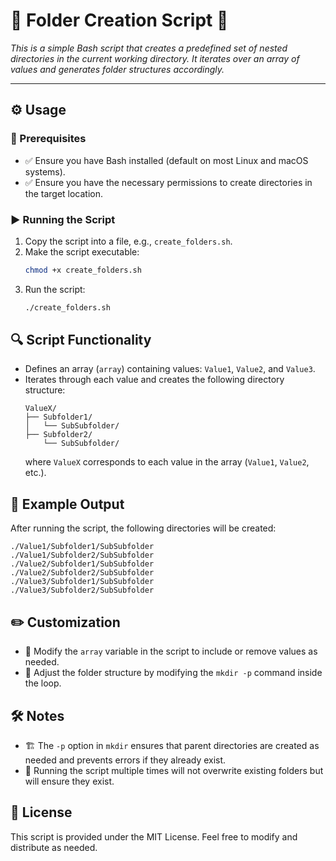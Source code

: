# 📂 Folder Creation Script 🚀

_This is a simple Bash script that creates a predefined set of nested directories in the current working directory. It iterates over an array of values and generates folder structures accordingly._

---

## ⚙️ Usage

### 📌 Prerequisites

- ✅ Ensure you have Bash installed (default on most Linux and macOS systems).
- ✅ Ensure you have the necessary permissions to create directories in the target location.

### ▶️ Running the Script

1. Copy the script into a file, e.g., `create_folders.sh`.
2. Make the script executable:
   ```bash
   chmod +x create_folders.sh
   ```
3. Run the script:
   ```bash
   ./create_folders.sh
   ```

## 🔍 Script Functionality

- Defines an array (`array`) containing values: `Value1`, `Value2`, and `Value3`.
- Iterates through each value and creates the following directory structure:
  ```
  ValueX/
  ├── Subfolder1/
  │   └── SubSubfolder/
  ├── Subfolder2/
      └── SubSubfolder/
  ```
  where `ValueX` corresponds to each value in the array (`Value1`, `Value2`, etc.).

## 📂 Example Output

After running the script, the following directories will be created:

```
./Value1/Subfolder1/SubSubfolder
./Value1/Subfolder2/SubSubfolder
./Value2/Subfolder1/SubSubfolder
./Value2/Subfolder2/SubSubfolder
./Value3/Subfolder1/SubSubfolder
./Value3/Subfolder2/SubSubfolder
```

## ✏️ Customization

- 🎯 Modify the `array` variable in the script to include or remove values as needed.
- 🎯 Adjust the folder structure by modifying the `mkdir -p` command inside the loop.

## 🛠️ Notes

- 🏗️ The `-p` option in `mkdir` ensures that parent directories are created as needed and prevents errors if they already exist.
- 🔄 Running the script multiple times will not overwrite existing folders but will ensure they exist.

## 📜 License

This script is provided under the MIT License. Feel free to modify and distribute as needed.
